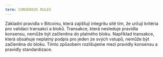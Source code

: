 ```yaml
---
term: CONSENSUS RULES
---
```


Základní pravidla v Bitcoinu, která zajišťují integritu sítě tím, že určují kritéria pro validaci transakcí a bloků. Transakce, která nesleduje pravidla konsensu, nemůže být začleněna do platného bloku. Například transakce, která obsahuje neplatný podpis pro jeden ze svých vstupů, nemůže být začleněna do bloku. Tímto způsobem rozlišujeme mezi pravidly konsensu a pravidly standardizace.